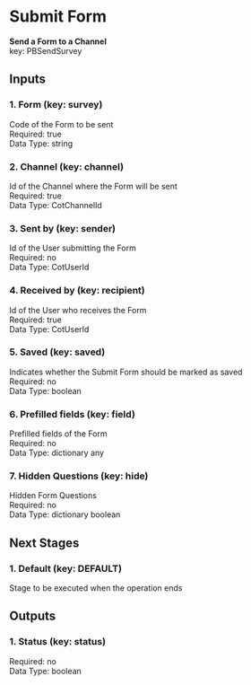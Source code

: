 # Submit Form  
**Send a Form to a Channel**  
key: PBSendSurvey  
## Inputs  
### 1. Form (key: survey)  
Code of the Form to be sent  
Required: true  
Data Type: string   
### 2. Channel (key: channel)  
Id of the Channel where the Form will be sent  
Required: true  
Data Type: CotChannelId   
### 3. Sent by (key: sender)  
Id of the User submitting the Form  
Required: no  
Data Type: CotUserId   
### 4. Received by (key: recipient)  
Id of the User who receives the Form  
Required: true  
Data Type: CotUserId   
### 5. Saved (key: saved)  
Indicates whether the Submit Form should be marked as saved  
Required: no  
Data Type: boolean   
### 6. Prefilled fields (key: field)  
Prefilled fields of the Form  
Required: no  
Data Type: dictionary any  
### 7. Hidden Questions (key: hide)  
Hidden Form Questions  
Required: no  
Data Type: dictionary boolean  
## Next Stages  
### 1. Default (key: DEFAULT)  
Stage to be executed when the operation ends  
## Outputs  
### 1. Status (key: status)  
  
Required: no  
Data Type: boolean 
